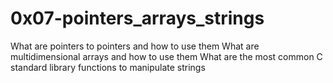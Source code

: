 # 0x07-pointers_arrays_strings

What are pointers to pointers and how to use them
What are multidimensional arrays and how to use them
What are the most common C standard library functions to manipulate strings
